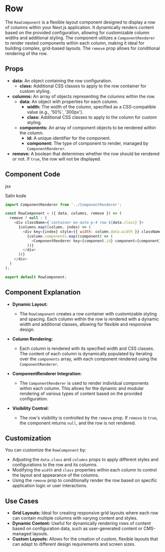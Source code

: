 
# Row

The `RowComponent` is a flexible layout component designed to display a row of columns within your Next.js application. It dynamically renders content based on the provided configuration, allowing for customizable column widths and additional styling. The component utilizes a `ComponentRenderer` to render nested components within each column, making it ideal for building complex, grid-based layouts. The `remove` prop allows for conditional rendering of the row.

## Props

-   **data:** An object containing the row configuration.
    -   **class:** Additional CSS classes to apply to the row container for custom styling.
-   **columns:** An array of objects representing the columns within the row.
    -   **data:** An object with properties for each column.
        -   **width:** The width of the column, specified as a CSS-compatible value (e.g., '50%', '300px').
        -   **class:** Additional CSS classes to apply to the column for custom styling.
    -   **components:** An array of component objects to be rendered within the column.
        -   **id:** A unique identifier for the component.
        -   **component:** The type of component to render, managed by `ComponentRenderer`.
-   **remove:** A boolean that determines whether the row should be rendered or not. If `true`, the row will not be displayed.

## Component Code

jsx

Salin kode
```js title="src/components/availableComponents/RowComponent.js"
import ComponentRenderer from '../ComponentRenderer';

const RowComponent = ({ data, columns, remove }) => (
  remove ? null : (
    <div className={`container mx-auto p-4 row ${data.class}`}>
      {columns.map((column, index) => (
        <div key={index} style={{ width: column.data.width }} className={`column ${column.data.class}`}>
          {column.components.map((component) => (
            <ComponentRenderer key={component.id} component={component} />
          ))}
        </div>
      ))}
    </div>
  )
);

export default RowComponent;
```
## Component Explanation

-   **Dynamic Layout:**
    
    -   The `RowComponent` creates a row container with customizable styling and spacing. Each column within the row is rendered with a dynamic width and additional classes, allowing for flexible and responsive design.
-   **Column Rendering:**
    
    -   Each column is rendered with its specified width and CSS classes. The content of each column is dynamically populated by iterating over the `components` array, with each component rendered using the `ComponentRenderer`.
-   **ComponentRenderer Integration:**
    
    -   The `ComponentRenderer` is used to render individual components within each column. This allows for the dynamic and modular rendering of various types of content based on the provided configuration.
-   **Visibility Control:**
    
    -   The row's visibility is controlled by the `remove` prop. If `remove` is `true`, the component returns `null`, and the row is not rendered.

## Customization

You can customize the `RowComponent` by:

-   Adjusting the `data.class` and `columns` props to apply different styles and configurations to the row and its columns.
-   Modifying the `width` and `class` properties within each column to control the layout and appearance of the columns.
-   Using the `remove` prop to conditionally render the row based on specific application logic or user interactions.

## Use Cases

-   **Grid Layouts:** Ideal for creating responsive grid layouts where each row can contain multiple columns with varying content and styles.
-   **Dynamic Content:** Useful for dynamically rendering rows of content based on configuration data, such as user-generated content or CMS-managed layouts.
-   **Custom Layouts:** Allows for the creation of custom, flexible layouts that can adapt to different design requirements and screen sizes.